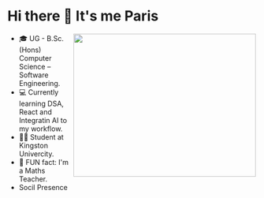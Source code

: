 # Hi there 👋 It's me Paris
<img align="right" width="370" height="290" src="https://github.com/user-attachments/assets/cdaeb0ce-381a-484d-8397-bb15c09b72f0" />

- 🎓 UG - B.Sc. (Hons) Computer Science – Software Engineering.
- 💻 Currently learning DSA, React and Integratin AI to my workflow.
- 🙋‍♂️ Student at Kingston Univercity.
- 📐 FUN fact: I'm a Maths Teacher.
-  Socil Presence
